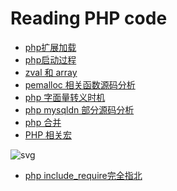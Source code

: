 Reading PHP code
===================


- [php扩展加载](https://github.com/769344359/reading-php7-code/blob/master/%E6%89%A9%E5%B1%95%E5%8A%A0%E8%BD%BD.md)
- [php启动过程](https://github.com/769344359/reading-php7-code/blob/master/php%E5%90%AF%E5%8A%A8.md)
- [zval 和 array](https://github.com/769344359/reading-php7-code/blob/master/zval%E5%92%8Carray.md)
- [pemalloc 相关函数源码分析](https://github.com/769344359/reading-php7-code/blob/master/pemalloc%E7%9B%B8%E5%85%B3.md)
- [php 字面量转义时机](https://github.com/769344359/reading-php7-code/blob/master/php_%E8%BD%AC%E4%B9%89%E7%9B%B8%E5%85%B3.md)
- [php mysqldn 部分源码分析](https://github.com/769344359/reading-php7-code/blob/master/pdo%20_mysql.md)  
- [php  合并](https://segmentfault.com/a/1190000007882768)  
- [PHP 相关宏](https://github.com/769344359/reading-php7-code/blob/master/%E6%89%A9%E5%B1%95%E7%9B%B8%E5%85%B3%E5%AE%8F.md)

![svg](https://raw.githubusercontent.com/769344359/reading-php7-code/master/parse.svg?sanitize=true)


- [php include_require完全指北](https://github.com/769344359/reading-php7-code/blob/master/include_or_require.md)
